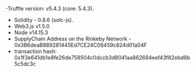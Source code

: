 
-Truffle version: v5.4.3 (core: 5.4.3).  
- Solidity - 0.8.6 (solc-js).  
- Web3.js v1.5.0  
- Node v14.15.3 
- SupplyChain Address on the Rinkeby Network  - 0x3B6deaB889281445Ed7CE24C06459c824d01a04F
 - transaction hash:    0x1f3e641db1e8fe26de758504c0dccb3d8041aa862694eef43f82ebd8b5c5dc3c